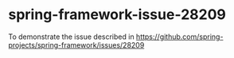 # spring-framework-issue-28209
To demonstrate the issue described in https://github.com/spring-projects/spring-framework/issues/28209
